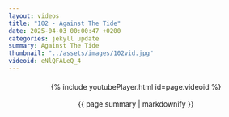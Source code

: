 ```yaml
---
layout: videos
title: "102 - Against The Tide"
date: 2025-04-03 00:00:47 +0200
categories: jekyll update
summary: Against The Tide
thumbnail: "../assets/images/102vid.jpg"
videoid: eNlQFALeQ_4
---
```


<div style="text-align: center; margin-top: 20px;">
  {% include youtubePlayer.html id=page.videoid %}
  <p style="margin-top: 15px; font-size: 1.2em; color: #333;">
    <p>{{ page.summary | markdownify }}</p>
  </p>
</div>
